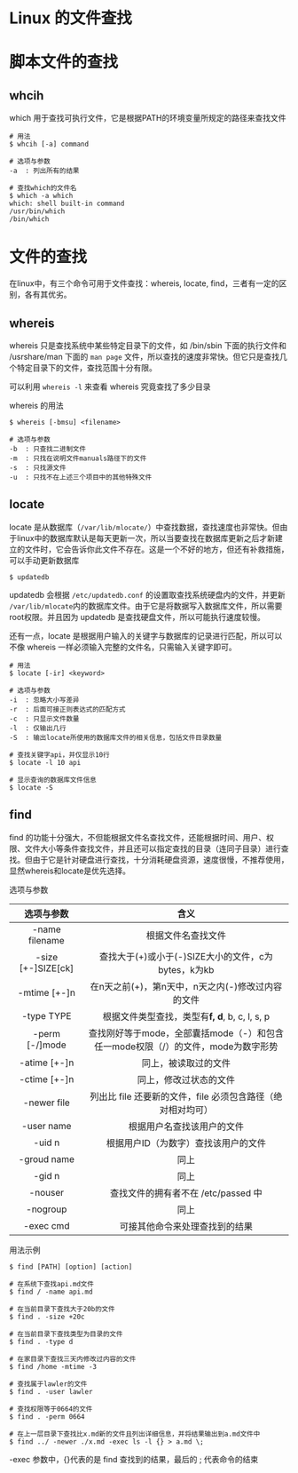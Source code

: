 # Linux 的文件查找

# 脚本文件的查找

## whcih

which 用于查找可执行文件，它是根据PATH的环境变量所规定的路径来查找文件



```shell
# 用法
$ whcih [-a] command

# 选项与参数
-a 	: 列出所有的结果

# 查找which的文件名
$ which -a which
which: shell built-in command
/usr/bin/which
/bin/which
```





# 文件的查找

在linux中，有三个命令可用于文件查找：whereis, locate, find，三者有一定的区别，各有其优劣。

## whereis

whereis 只是查找系统中某些特定目录下的文件，如 /bin/sbin 下面的执行文件和 /usrshare/man 下面的 `man page` 文件，所以查找的速度非常快。但它只是查找几个特定目录下的文件，查找范围十分有限。

可以利用 `whereis -l` 来查看 whereis 究竟查找了多少目录



whereis 的用法

```shell
$ whereis [-bmsu] <filename>

# 选项与参数
-b	: 只查找二进制文件
-m	: 只找在说明文件manuals路径下的文件
-s	: 只找源文件
-u	: 只找不在上述三个项目中的其他特殊文件
```



## locate

locate 是从数据库（`/var/lib/mlocate/`）中查找数据，查找速度也非常快。但由于linux中的数据库默认是每天更新一次，所以当要查找在数据库更新之后才新建立的文件时，它会告诉你此文件不存在。这是一个不好的地方，但还有补救措施，可以手动更新数据库

```shell
$ updatedb
```

updatedb 会根据 `/etc/updatedb.conf` 的设置取查找系统硬盘内的文件，并更新 `/var/lib/mlocate`内的数据库文件。由于它是将数据写入数据库文件，所以需要root权限。并且因为 updatedb 是查找硬盘文件，所以可能执行速度较慢。

还有一点，locate 是根据用户输入的关键字与数据库的记录进行匹配，所以可以不像 whereis 一样必须输入完整的文件名，只需输入关键字即可。

```shell
# 用法
$ locate [-ir] <keyword>

# 选项与参数
-i	: 忽略大小写差异
-r	: 后面可接正则表达式的匹配方式
-c	: 只显示文件数量
-l	: 仅输出几行
-S	: 输出locate所使用的数据库文件的相关信息，包括文件目录数量

# 查找关键字api，并仅显示10行
$ locate -l 10 api

# 显示查询的数据库文件信息
$ locate -S
```



## find

find 的功能十分强大，不但能根据文件名查找文件，还能根据时间、用户、权限、文件大小等条件查找文件，并且还可以指定查找的目录（连同子目录）进行查找。但由于它是针对硬盘进行查找，十分消耗硬盘资源，速度很慢，不推荐使用，显然whereis和locate是优先选择。



选项与参数

|     选项与参数     |                             含义                             |
| :----------------: | :----------------------------------------------------------: |
|   -name filename   |                      根据文件名查找文件                      |
| -size [+-]SIZE[ck] |     查找大于(+)或小于(-)SIZE大小的文件，c为bytes，k为kb      |
|    -mtime [+-]n    |      在n天之前(+)，第n天中，n天之内(-)修改过内容的文件       |
|     -type TYPE     |       根据文件类型查找，类型有**f, d**, b, c, l, s, p        |
|   -perm [-/]mode   | 查找刚好等于mode，全部囊括mode（-）和包含任一mode权限（/）的文件，mode为数字形势 |
|    -atime [+-]n    |                     同上，被读取过的文件                     |
|    -ctime [+-]n    |                    同上，修改过状态的文件                    |
|    -newer file     | 列出比 file 还要新的文件，file 必须包含路径（绝对相对均可）  |
|     -user name     |                  根据用户名查找该用户的文件                  |
|       -uid n       |             根据用户ID（为数字）查找该用户的文件             |
|    -groud name     |                             同上                             |
|       -gid n       |                             同上                             |
|      -nouser       |             查找文件的拥有者不在 /etc/passed 中              |
|      -nogroup      |                             同上                             |
|     -exec cmd      |                可接其他命令来处理查找到的结果                |



用法示例

```shell
$ find [PATH] [option] [action]

# 在系统下查找api.md文件
$ find / -name api.md

# 在当前目录下查找大于20b的文件
$ find . -size +20c

# 在当前目录下查找类型为目录的文件
$ find . -type d

# 在家目录下查找三天内修改过内容的文件
$ find /home -mtime -3

# 查找属于lawler的文件
$ find . -user lawler

# 查找权限等于0664的文件
$ find . -perm 0664

# 在上一层目录下查找比x.md新的文件且列出详细信息，并将结果输出到a.md文件中
$ find ../ -newer ./x.md -exec ls -l {} > a.md \;
```

-exec 参数中，{}代表的是 find 查找到的结果，最后的 \; 代表命令的结束

